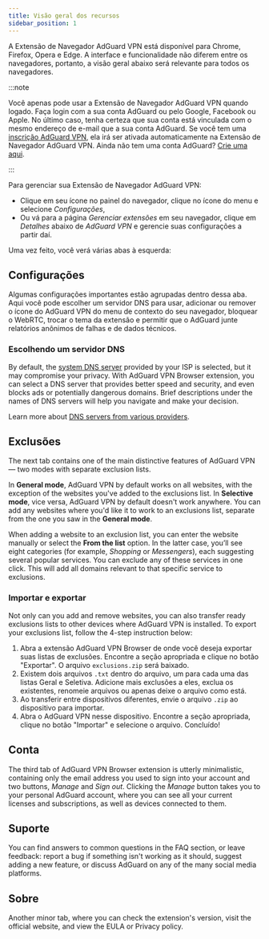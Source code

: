 ```yaml
---
title: Visão geral dos recursos
sidebar_position: 1
---
```


A Extensão de Navegador AdGuard VPN está disponível para Chrome, Firefox, Opera e Edge. A interface e funcionalidade não diferem entre os navegadores, portanto, a visão geral abaixo será relevante para todos os navegadores.

:::note

Você apenas pode usar a Extensão de Navegador AdGuard VPN quando logado. Faça login com a sua conta AdGuard ou pelo Google, Facebook ou Apple. No último caso, tenha certeza que sua conta está vinculada com o mesmo endereço de e-mail que a sua conta AdGuard. Se você tem uma [inscrição AdGuard VPN](/general/subscription), ela irá ser ativada automaticamente na Extensão de Navegador AdGuard VPN. Ainda não tem uma conta AdGuard? [Crie uma aqui](https://auth.adguard.com/registration.html).

:::

Para gerenciar sua Extensão de Navegador AdGuard VPN:

- Clique em seu ícone no painel do navegador, clique no ícone do menu e selecione *Configurações*,
- Ou vá para a página *Gerenciar extensões* em seu navegador, clique em *Detalhes* abaixo de *AdGuard VPN* e gerencie suas configurações a partir daí.

Uma vez feito, você verá várias abas à esquerda:

## Configurações

Algumas configurações importantes estão agrupadas dentro dessa aba. Aqui você pode escolher um servidor DNS para usar, adicionar ou remover o ícone do AdGuard VPN do menu de contexto do seu navegador, bloquear o WebRTC, trocar o tema da extensão e permitir que o AdGuard junte relatórios anônimos de falhas e de dados técnicos.

### Escolhendo um servidor DNS

By default, the [system DNS server](https://adguard-dns.io/kb/general/dns-filtering/#what-is-dns) provided by your ISP is selected, but it may compromise your privacy. With AdGuard VPN Browser extension, you can select a DNS server that provides better speed and security, and even blocks ads or potentially dangerous domains. Brief descriptions under the names of DNS servers will help you navigate and make your decision.

Learn more about [DNS servers from various providers](https://adguard-dns.io/kb/general/dns-providers/).

## Exclusões

The next tab contains one of the main distinctive features of AdGuard VPN — two modes with separate exclusion lists.

In **General mode**, AdGuard VPN by default works on all websites, with the exception of the websites you've added to the exclusions list. In **Selective mode**, vice versa, AdGuard VPN by default doesn't work anywhere. You can add any websites where you'd like it to work to an exclusions list, separate from the one you saw in the **General mode**.

When adding a website to an exclusion list, you can enter the website manually or select the **From the list** option. In the latter case, you’ll see eight categories (for example, *Shopping* or *Messengers*), each suggesting several popular services. You can exclude any of these services in one click. This will add all domains relevant to that specific service to exclusions.

### Importar e exportar

Not only can you add and remove websites, you can also transfer ready exclusions lists to other devices where AdGuard VPN is installed. To export your exclusions list, follow the 4-step instruction below:

1. Abra a extensão AdGuard VPN Browser de onde você deseja exportar suas listas de exclusões. Encontre a seção apropriada e clique no botão "Exportar". O arquivo `exclusions.zip` será baixado.
1. Existem dois arquivos `.txt` dentro do arquivo, um para cada uma das listas Geral e Seletiva. Adicione mais exclusões a eles, exclua os existentes, renomeie arquivos ou apenas deixe o arquivo como está.
1. Ao transferir entre dispositivos diferentes, envie o arquivo `.zip` ao dispositivo para importar.
1. Abra o AdGuard VPN nesse dispositivo. Encontre a seção apropriada, clique no botão "Importar" e selecione o arquivo. Concluído!

## Conta

The third tab of AdGuard VPN Browser extension is utterly minimalistic, containing only the email address you used to sign into your account and two buttons, *Manage* and *Sign out*. Clicking the *Manage* button takes you to your personal AdGuard account, where you can see all your current licenses and subscriptions, as well as devices connected to them.

## Suporte

You can find answers to common questions in the FAQ section, or leave feedback: report a bug if something isn't working as it should, suggest adding a new feature, or discuss AdGuard on any of the many social media platforms.

## Sobre

Another minor tab, where you can check the extension's version, visit the official website, and view the EULA or Privacy policy.
